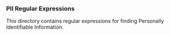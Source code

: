 ﻿### PII Regular Expressions

This directory contains regular expressions for finding Personally Identifiable Information.
